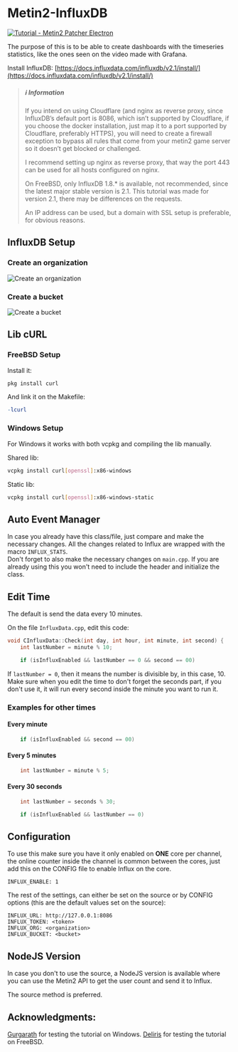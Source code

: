 # Metin2-InfluxDB

[![Tutorial - Metin2 Patcher Electron](https://img.youtube.com/vi/HTTu04XvWF4/0.jpg)](https://www.youtube.com/watch?v=HTTu04XvWF4 "Metin2 Grafana Statistics")

The purpose of this is to be able to create dashboards with the timeseries statistics, like the ones seen on the video made with Grafana.

Install InfluxDB: [https://docs.influxdata.com/influxdb/v2.1/install/](https://docs.influxdata.com/influxdb/v2.1/install/)

> ##### ℹ️ Information
>
> If you intend on using Cloudflare (and nginx as reverse proxy, since InfluxDB’s default port is 8086, which isn’t supported by Cloudflare, if you choose the docker installation, just map it to a port supported by Cloudflare, preferably HTTPS), you will need to create a firewall exception to bypass all rules that come from your metin2 game server so it doesn’t get blocked or challenged.
> 
> I recommend setting up nginx as reverse proxy, that way the port 443 can be used for all hosts configured on nginx.
> 
> On FreeBSD, only InfluxDB 1.8.* is available, not recommended, since the latest major stable version is 2.1. This tutorial was made for version 2.1, there may be differences on the requests.
>
> An IP address can be used, but a domain with SSL setup is preferable, for obvious reasons.

## InfluxDB Setup

### Create an organization
![Create an organization](https://i.imgur.com/v9RJzpK.png)

### Create a bucket
![Create a bucket](https://i.imgur.com/FP7jFbD.png)

## Lib cURL

### FreeBSD Setup
Install it:
```bash
pkg install curl
```

And link it on the Makefile:
```Makefile
-lcurl
```

### Windows Setup
For Windows it works with both vcpkg and compiling the lib manually.

Shared lib:
```bash
vcpkg install curl[openssl]:x86-windows
```

Static lib:
```bash
vcpkg install curl[openssl]:x86-windows-static
```

## Auto Event Manager

In case you already have this class/file, just compare and make the necessary changes. All the changes related to Influx are wrapped with the macro `INFLUX_STATS`.\
Don't forget to also make the necessary changes on `main.cpp`. If you are already using this you won't need to include the header and initialize the class.

## Edit Time

The default is send the data every 10 minutes.

On the file `InfluxData.cpp`, edit this code:
```c++
void CInfluxData::Check(int day, int hour, int minute, int second) {
    int lastNumber = minute % 10;

    if (isInfluxEnabled && lastNumber == 0 && second == 00)
```

If `lastNumber = 0`, then it means the number is divisible by, in this case, 10. Make sure when you edit the time to don't forget the seconds part, if you don't use it, it will run every second inside the minute you want to run it.

### Examples for other times

#### Every minute
```c++
    if (isInfluxEnabled && second == 00)
```

#### Every 5 minutes
```c++
    int lastNumber = minute % 5;
```

#### Every 30 seconds
```c++
    int lastNumber = seconds % 30;

    if (isInfluxEnabled && lastNumber == 0)
```

## Configuration

To use this make sure you have it only enabled on **ONE** core per channel, the online counter inside the channel is common between the cores, just add this on the CONFIG file to enable Influx on the core.
```
INFLUX_ENABLE: 1
```

The rest of the settings, can either be set on the source or by CONFIG options (this are the default values set on the source):
```
INFLUX_URL: http://127.0.0.1:8086
INFLUX_TOKEN: <token>
INFLUX_ORG: <organization>
INFLUX_BUCKET: <bucket>
```

## NodeJS Version

In case you don't to use the source, a NodeJS version is available where you can use the Metin2 API to get the user count and send it to Influx.

The source method is preferred.

## Acknowledgments:
[Gurgarath](https://metin2.dev/profile/17997-gurgarath/) for testing the tutorial on Windows.
[Deliris](https://metin2.dev/profile/11396-deliris/) for testing the tutorial on FreeBSD.